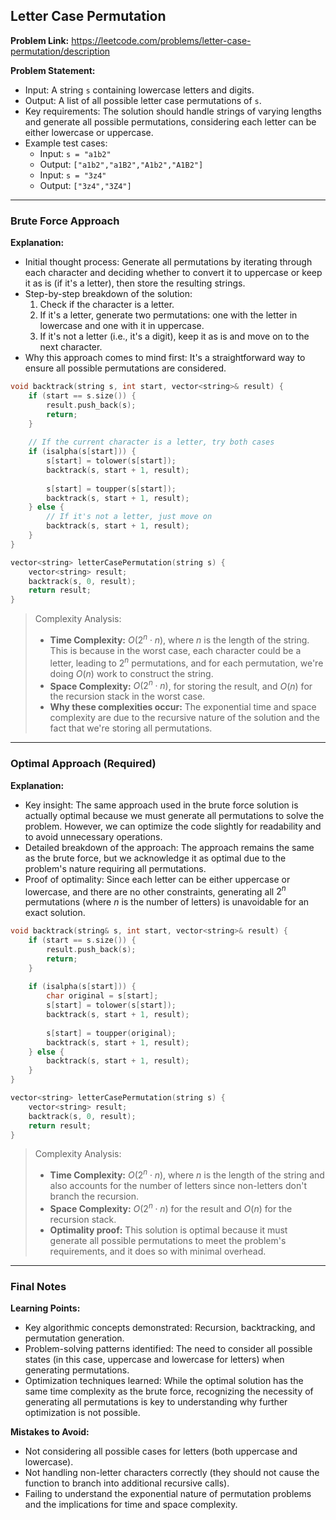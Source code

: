 ## Letter Case Permutation

**Problem Link:** https://leetcode.com/problems/letter-case-permutation/description

**Problem Statement:**
- Input: A string `s` containing lowercase letters and digits.
- Output: A list of all possible letter case permutations of `s`.
- Key requirements: The solution should handle strings of varying lengths and generate all possible permutations, considering each letter can be either lowercase or uppercase.
- Example test cases:
  - Input: `s = "a1b2"`
  - Output: `["a1b2","a1B2","A1b2","A1B2"]`
  - Input: `s = "3z4"`
  - Output: `["3z4","3Z4"]`

---

### Brute Force Approach

**Explanation:**
- Initial thought process: Generate all permutations by iterating through each character and deciding whether to convert it to uppercase or keep it as is (if it's a letter), then store the resulting strings.
- Step-by-step breakdown of the solution:
  1. Check if the character is a letter.
  2. If it's a letter, generate two permutations: one with the letter in lowercase and one with it in uppercase.
  3. If it's not a letter (i.e., it's a digit), keep it as is and move on to the next character.
- Why this approach comes to mind first: It's a straightforward way to ensure all possible permutations are considered.

```cpp
void backtrack(string s, int start, vector<string>& result) {
    if (start == s.size()) {
        result.push_back(s);
        return;
    }
    
    // If the current character is a letter, try both cases
    if (isalpha(s[start])) {
        s[start] = tolower(s[start]);
        backtrack(s, start + 1, result);
        
        s[start] = toupper(s[start]);
        backtrack(s, start + 1, result);
    } else {
        // If it's not a letter, just move on
        backtrack(s, start + 1, result);
    }
}

vector<string> letterCasePermutation(string s) {
    vector<string> result;
    backtrack(s, 0, result);
    return result;
}
```

> Complexity Analysis:
> - **Time Complexity:** $O(2^n \cdot n)$, where $n$ is the length of the string. This is because in the worst case, each character could be a letter, leading to $2^n$ permutations, and for each permutation, we're doing $O(n)$ work to construct the string.
> - **Space Complexity:** $O(2^n \cdot n)$, for storing the result, and $O(n)$ for the recursion stack in the worst case.
> - **Why these complexities occur:** The exponential time and space complexity are due to the recursive nature of the solution and the fact that we're storing all permutations.

---

### Optimal Approach (Required)

**Explanation:**
- Key insight: The same approach used in the brute force solution is actually optimal because we must generate all permutations to solve the problem. However, we can optimize the code slightly for readability and to avoid unnecessary operations.
- Detailed breakdown of the approach: The approach remains the same as the brute force, but we acknowledge it as optimal due to the problem's nature requiring all permutations.
- Proof of optimality: Since each letter can be either uppercase or lowercase, and there are no other constraints, generating all $2^n$ permutations (where $n$ is the number of letters) is unavoidable for an exact solution.

```cpp
void backtrack(string& s, int start, vector<string>& result) {
    if (start == s.size()) {
        result.push_back(s);
        return;
    }
    
    if (isalpha(s[start])) {
        char original = s[start];
        s[start] = tolower(s[start]);
        backtrack(s, start + 1, result);
        
        s[start] = toupper(original);
        backtrack(s, start + 1, result);
    } else {
        backtrack(s, start + 1, result);
    }
}

vector<string> letterCasePermutation(string s) {
    vector<string> result;
    backtrack(s, 0, result);
    return result;
}
```

> Complexity Analysis:
> - **Time Complexity:** $O(2^n \cdot n)$, where $n$ is the length of the string and also accounts for the number of letters since non-letters don't branch the recursion.
> - **Space Complexity:** $O(2^n \cdot n)$ for the result and $O(n)$ for the recursion stack.
> - **Optimality proof:** This solution is optimal because it must generate all possible permutations to meet the problem's requirements, and it does so with minimal overhead.

---

### Final Notes

**Learning Points:**
- Key algorithmic concepts demonstrated: Recursion, backtracking, and permutation generation.
- Problem-solving patterns identified: The need to consider all possible states (in this case, uppercase and lowercase for letters) when generating permutations.
- Optimization techniques learned: While the optimal solution has the same time complexity as the brute force, recognizing the necessity of generating all permutations is key to understanding why further optimization is not possible.

**Mistakes to Avoid:**
- Not considering all possible cases for letters (both uppercase and lowercase).
- Not handling non-letter characters correctly (they should not cause the function to branch into additional recursive calls).
- Failing to understand the exponential nature of permutation problems and the implications for time and space complexity.